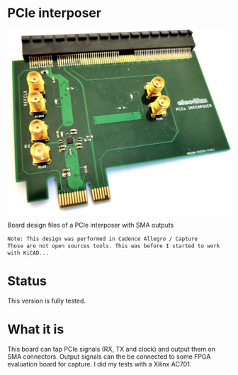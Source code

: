 # PCIe interposer

![interposer](doc/board.jpg)

Board design files of a PCIe interposer with SMA outputs

	Note: This design was performed in Cadence Allegro / Capture
	Those are not open sources tools. This was before I started to work with KiCAD...

# Status

This version is fully tested.

# What it is

This board can tap PCIe signals (RX, TX and clock) and output them on SMA connectors.
Output signals can the be connected to some FPGA evaluation board for capture.
I did my tests with a Xilinx AC701.
